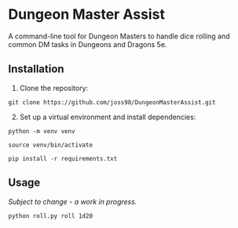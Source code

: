 # Dungeon Master Assist

A command-line tool for Dungeon Masters to handle dice rolling and common DM tasks in Dungeons and Dragons 5e.

## Installation

1. Clone the repository:

```shell
git clone https://github.com/joss98/DungeonMasterAssist.git
```

2. Set up a virtual environment and install dependencies: 

```shell
python -m venv venv

source venv/bin/activate

pip install -r requirements.txt
```

## Usage

*Subject to change - a work in progress.*

```shell
python roll.py roll 1d20
```